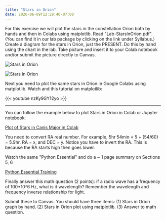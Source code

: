 ```yaml
---
title: "Stars in Orion"
date: 2020-06-09T12:29:40-07:00
---
```


For this exercise we will plot the stars in the constellation Orion both by hands and then in Colabs using matplotlib. Read "Lab-StarsInOrion.pdf".  (You can find it in our lab package by clicking on the link under Syllabus.)  Create a diagram for the stars in Orion, just the  PRESENT. Do this by hand using the chart in the lab.  Take picture and insert it to your Colab notebook and/or submit the picture directly to Canvas.  

![Stars in Orion](/img/starsinorion.jpg)

![Stars in Orion](/img/starsinorionchart.jpg)



Next you need to plot the same stars in Orion in Google Colabs using matplotlib. Watch and this tutorial on matplotlib:

{{< youtube nzKy9GY12yo >}} 

___


You can follow the example below to plot Stars in Orion in Colab or Jupyter notebook: 

[Plot of Stars in Canis Major in Colab](https://colab.research.google.com/drive/1tb7dNC3LtY0OoqBACqyMORt55tV8fMJI?usp=sharing)

You need to convert RA  real number. For example,  5hr 54min = 5 + (54/60) = 5.9hr. RA = x, and DEC = y. Notice you have to invert the RA. This is because the RA starts high then goes lower. 

 
Watch the same "Python Essential" and do a ~ 1  page summary on Sections 5, 6

[Python Essential Training](https://www.lynda.com/Python-tutorials/Python-Essential-Training/614299-2.html) 

 

Finally answer this math question (2 points): if a radio wave has a frequency of 100*10^6 Hz, what is it wavelength?
Remember the wavelength and frequency inverse relationship for light.

Submit these to Canvas. You should have three items: (1) Stars in Orion graph by hand. (2) Stars in Orion plot using matplotlib. (3) Answer to math question. 

 